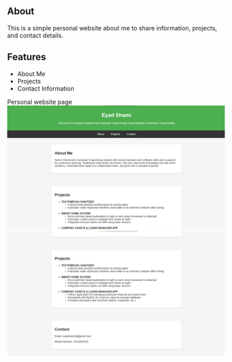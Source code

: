 ## About
This is a simple personal website about me to share information, projects, and contact details.

## Features
- About Me
- Projects
- Contact Information

Personal website page
![image alt](https://github.com/EyadShami/About-me-website/blob/794cba574097afc3bc8b154b036f74cdce20594f/Personal%20page.png)
![image alt](https://github.com/EyadShami/About-me-website/blob/c449598ce23a651b73c8714d2213db7fe61fcd18/Personal%20page2.png)
